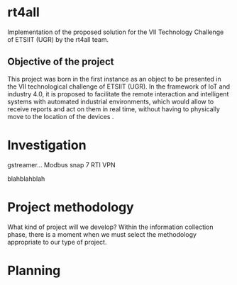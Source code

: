 # rt4all
Implementation of the proposed solution for the VII Technology Challenge of ETSIIT (UGR) by the rt4all team.

## Objective of the project
This project was born in the first instance as an object to be presented in the VII technological challenge of ETSIIT (UGR). In the framework of IoT and industry 4.0, it is proposed to facilitate the remote interaction and intelligent systems with automated industrial environments, which would allow to receive reports and act on them in real time, without having to physically move to the location of the devices .

# Investigation
gstreamer...
Modbus
snap 7
RTI
VPN


blahblahblah

# Project methodology

What kind of project will we develop? Within the information collection phase, there is a moment when we must select the methodology appropriate to our type of project.

# Planning

